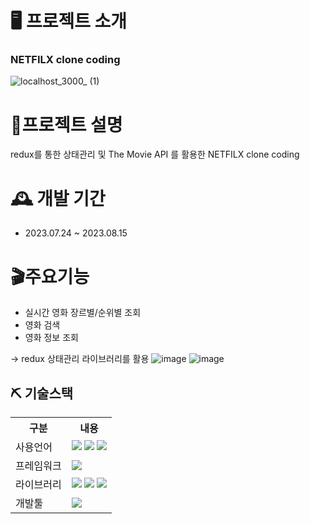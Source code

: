 # 🖥 프로젝트 소개 
### NETFILX clone coding 
![localhost_3000_ (1)](https://github.com/kimsohee12/react-redux_netflix/assets/130417959/33fb5226-f314-4796-9b39-31d37f058af4)


# 📝프로젝트 설명
redux를 통한 상태관리 및 The Movie API 를 활용한 NETFILX clone coding


# 🕰 개발 기간
 - 2023.07.24 ~ 2023.08.15

# 🎬주요기능
  - 실시간 영화 장르별/순위별 조회
  - 영화 검색
  - 영화 정보 조회
    
  -> redux 상태관리 라이브러리를 활용
    ![image](https://github.com/kimsohee12/react-redux_netflix/assets/130417959/e65fc94d-3c0d-4657-ac74-9cc43ba1fc0b)
    ![image](https://github.com/kimsohee12/react-redux_netflix/assets/130417959/7261e5c4-4b9d-4993-bd66-f69ea14164b7)
  
 ## ⛏ 기술스택
<table>
    <tr>
        <th>구분</th>
        <th>내용</th>
    </tr>
    <tr>
        <td>사용언어</td>
        <td>
          <img src="https://img.shields.io/badge/JavaScript-F7DF1E?style=for-the-badge&logo=javascript&logoColor=white"/>
         <img src="https://img.shields.io/badge/HTML5-E34F26?style=for-the-badge&logo=html5&logoColor=white"/> 
         <img src="https://img.shields.io/badge/CSS-1572B6?style=for-the-badge&logo=css3&logoColor=white"/> 
        </td>
    </tr>
    <tr>
        <td>프레임워크</td>
        <td>
         <img src="https://img.shields.io/badge/React-61DAFB?style=for-the-badge&logo=react&logoColor=white"/>
        </td>
    </tr>
    <tr>
        <td>라이브러리</td>
        <td>
            <img src="https://img.shields.io/badge/Axios-5A29E4?style=for-the-badge&logo=axios&logoColor=white"/> 
          <img src="https://img.shields.io/badge/ReactRouter-CA4245?style=for-the-badge&logo=reactrouter&logoColor=white"/> 
          <img src="https://img.shields.io/badge/redux-764ABC?style=for-the-badge&logo=redux&logoColor=white"/> 
        </td>
    </tr>
    <tr>
        <td>개발툴</td>
        <td>
            <img src="https://img.shields.io/badge/VisualStudio-5C2D91?style=for-the-badge&logo=visualstudio&logoColor=white"/>
        </td>
    </tr>
   
</table>

